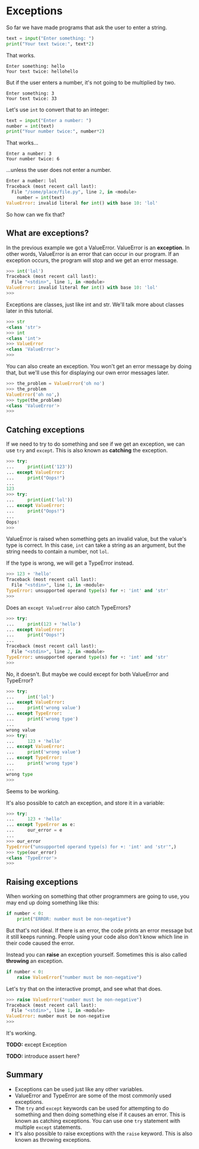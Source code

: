 # Exceptions

So far we have made programs that ask the user to enter a string.

```py
text = input("Enter something: ")
print("Your text twice:", text*2)
```

That works.

```
Enter something: hello
Your text twice: hellohello
```

But if the user enters a number, it's not going to be multiplied by two.

```
Enter something: 3
Your text twice: 33
```

Let's use `int` to convert that to an integer:

```py
text = input("Enter a number: ")
number = int(text)
print("Your number twice:", number*2)
```

That works...

```
Enter a number: 3
Your number twice: 6
```

...unless the user does not enter a number.

```py
Enter a number: lol
Traceback (most recent call last):
  File "/some/place/file.py", line 2, in <module>
    number = int(text)
ValueError: invalid literal for int() with base 10: 'lol'
```

So how can we fix that?

## What are exceptions?

In the previous example we got a ValueError. ValueError is an
**exception**. In other words, ValueError is an error that can occur
in our program. If an exception occurs, the program will stop and we
get an error message.

```py
>>> int('lol')
Traceback (most recent call last):
  File "<stdin>", line 1, in <module>
ValueError: invalid literal for int() with base 10: 'lol'
>>> 
```

Exceptions are classes, just like int and str. We'll talk more about
classes later in this tutorial.

```py
>>> str
<class 'str'>
>>> int
<class 'int'>
>>> ValueError
<class 'ValueError'>
>>> 
```

You can also create an exception. You won't get an error message by doing
that, but we'll use this for displaying our own error messages later.

```py
>>> the_problem = ValueError('oh no')
>>> the_problem
ValueError('oh no',)
>>> type(the_problem)
<class 'ValueError'>
>>> 
```

## Catching exceptions

If we need to try to do something and see if we get an exception, we
can use `try` and `except`. This is also known as **catching** the
exception.

```py
>>> try:
...     print(int('123'))
... except ValueError:
...     print("Oops!")
... 
123
>>> try:
...     print(int('lol'))
... except ValueError:
...     print("Oops!")
... 
Oops!
>>> 
```

ValueError is raised when something gets an invalid value, but the
value's type is correct. In this case, `int` can take a string as an
argument, but the string needs to contain a number, not `lol`.

If the type is wrong, we will get a TypeError instead.

```py
>>> 123 + 'hello'
Traceback (most recent call last):
  File "<stdin>", line 1, in <module>
TypeError: unsupported operand type(s) for +: 'int' and 'str'
>>> 
```

Does an `except ValueError` also catch TypeErrors?

```py
>>> try:
...     print(123 + 'hello')
... except ValueError:
...     print("Oops!")
... 
Traceback (most recent call last):
  File "<stdin>", line 2, in <module>
TypeError: unsupported operand type(s) for +: 'int' and 'str'
>>> 
```

No, it doesn't. But maybe we could except for both ValueError and
TypeError?

```py
>>> try:
...     int('lol')
... except ValueError:
...     print('wrong value')
... except TypeError:
...     print('wrong type')
... 
wrong value
>>> try:
...     123 + 'hello'
... except ValueError:
...     print('wrong value')
... except TypeError:
...     print('wrong type')
... 
wrong type
>>> 
```

Seems to be working.

It's also possible to catch an exception, and store it in a variable:

```py
>>> try:
...     123 + 'hello'
... except TypeError as e:
...     our_error = e
... 
>>> our_error
TypeError("unsupported operand type(s) for +: 'int' and 'str'",)
>>> type(our_error)
<class 'TypeError'>
>>> 
```

## Raising exceptions

When working on something that other programmers are going to use,
you may end up doing something like this:

```py
if number < 0:
    print("ERROR: number must be non-negative")
```

But that's not ideal. If there is an error, the code prints an error
message but it still keeps running. People using your code also don't know
which line in their code caused the error.

Instead you can **raise** an exception yourself. Sometimes this is also
called **throwing** an exception.

```py
if number < 0:
    raise ValueError("number must be non-negative")
```

Let's try that on the interactive prompt, and see what that does.

```py
>>> raise ValueError("number must be non-negative")
Traceback (most recent call last):
  File "<stdin>", line 1, in <module>
ValueError: number must be non-negative
>>> 
```

It's working.

**TODO:** except Exception

**TODO:** introduce assert here?

## Summary

- Exceptions can be used just like any other variables.
- ValueError and TypeError are some of the most commonly used exceptions.
- The `try` and `except` keywords can be used for attempting to do
    something and then doing something else if it causes an error. This
    is known as catching exceptions. You can use one `try` statement with
    multiple `except` statements.
- It's also possible to raise exceptions with the `raise` keyword. This
    is also known as throwing exceptions.
